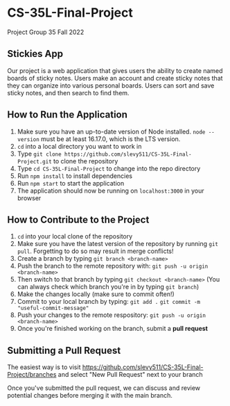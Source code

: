 # CS-35L-Final-Project
Project Group 35 Fall 2022

## Stickies App
Our project is a web application that gives users the ability to create named boards of sticky notes. Users make an account and create sticky notes that they can organize into various personal boards. Users can sort and save sticky notes, and then search to find them.

## How to Run the Application
1. Make sure you have an up-to-date version of Node installed. `node --version` must be at least 16.17.0, which is the LTS version.
2. `cd` into a local directory you want to work in
3. Type `git clone https://github.com/slevy511/CS-35L-Final-Project.git` to clone the repository
4. Type `cd CS-35L-Final-Project` to change into the repo directory
5. Run `npm install` to install dependencies
6. Run `npm start` to start the application
7. The application should now be running on `localhost:3000` in your browser

## How to Contribute to the Project
1. `cd` into your local clone of the repository
2. Make sure you have the latest version of the repository by running `git pull`. Forgetting to do so may result in merge conflicts!
3. Create a branch by typing `git branch <branch-name>`
4. Push the branch to the remote repository with: `git push -u origin <branch-name>`
5. Then switch to that branch by typing `git checkout <branch-name>` (You can always check which branch you're in by typing `git branch`)
6. Make the changes locally (make sure to commit often!)
7. Commit to your local branch by typing:
    `git add .`
    `git commit -m "useful-commit-message"`
8. Push your changes to the remote respository:
    `git push -u origin <branch-name>`
9. Once you're finished working on the branch, submit a **pull request**

## Submitting a Pull Request
The easiest way is to visit 
https://github.com/slevy511/CS-35L-Final-Project/branches
and select "New Pull Request" next to your branch

Once you've submitted the pull request, we can discuss and review potential changes before merging it with the main branch.

